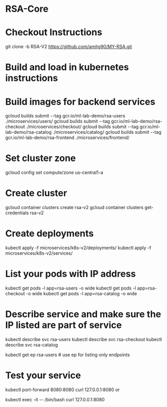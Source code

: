 # RSA-Core

# Checkout Instructions
git clone -b RSA-V2 https://github.com/amitg90/MY-RSA.git

# Build and load in kubernetes instructions
<Will Add>


# Build images for backend services
gcloud builds submit --tag gcr.io/ml-lab-demo/rsa-users ./microservices/users/
gcloud builds submit --tag gcr.io/ml-lab-demo/rsa-checkout ./microservices/checkout/
gcloud builds submit --tag gcr.io/ml-lab-demo/rsa-catalog ./microservices/catalog/
gcloud builds submit --tag gcr.io/ml-lab-demo/rsa-frontend ./microservices/frontend/
# Set cluster zone
gcloud config set compute/zone us-central1-a

# Create cluster
gcloud container clusters create rsa-v2
gcloud container clusters get-credentials rsa-v2

# Create deployments
kubectl apply -f microservices/k8s-v2/deployments/
kubectl apply -f microservices/k8s-v2/services/

# List your pods with IP address
kubectl get pods -l app=rsa-users -o wide
kubectl get pods -l app=rsa-checkout -o wide
kubectl get pods -l app=rsa-catalog -o wide

# Describe service and make sure the IP listed are part of service
kubectl describe svc rsa-users
kubectl describe svc rsa-checkout
kubectl describe svc rsa-catalog

kubectl get ep rsa-users # use ep for listing only endpoints

# Test your service

kubectl port-forward <rsa-catalog-podname> 8080:8080
curl 127.0.0.1:8080
or

kubectl exec -it <rsa-catalog-podname> -- /bin/bash
curl 127.0.0.1:8080
